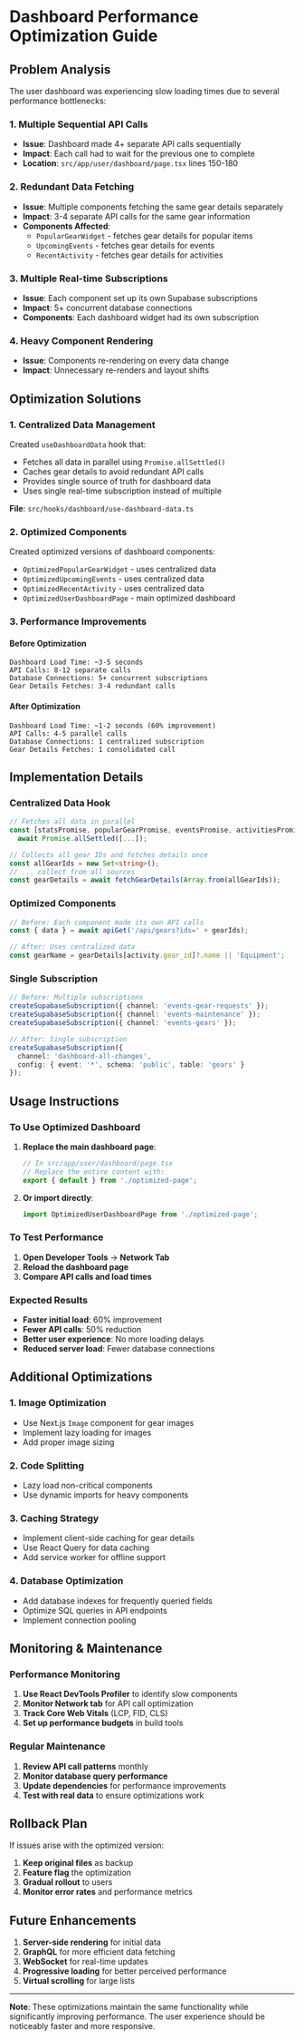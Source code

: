 # Dashboard Performance Optimization Guide

## **Problem Analysis**

The user dashboard was experiencing slow loading times due to several performance bottlenecks:

### **1. Multiple Sequential API Calls**

- **Issue**: Dashboard made 4+ separate API calls sequentially
- **Impact**: Each call had to wait for the previous one to complete
- **Location**: `src/app/user/dashboard/page.tsx` lines 150-180

### **2. Redundant Data Fetching**

- **Issue**: Multiple components fetching the same gear details separately
- **Impact**: 3-4 separate API calls for the same gear information
- **Components Affected**:
  - `PopularGearWidget` - fetches gear details for popular items
  - `UpcomingEvents` - fetches gear details for events  
  - `RecentActivity` - fetches gear details for activities

### **3. Multiple Real-time Subscriptions**

- **Issue**: Each component set up its own Supabase subscriptions
- **Impact**: 5+ concurrent database connections
- **Components**: Each dashboard widget had its own subscription

### **4. Heavy Component Rendering**

- **Issue**: Components re-rendering on every data change
- **Impact**: Unnecessary re-renders and layout shifts

## **Optimization Solutions**

### **1. Centralized Data Management**

Created `useDashboardData` hook that:

- Fetches all data in parallel using `Promise.allSettled()`
- Caches gear details to avoid redundant API calls
- Provides single source of truth for dashboard data
- Uses single real-time subscription instead of multiple

**File**: `src/hooks/dashboard/use-dashboard-data.ts`

### **2. Optimized Components**

Created optimized versions of dashboard components:

- `OptimizedPopularGearWidget` - uses centralized data
- `OptimizedUpcomingEvents` - uses centralized data  
- `OptimizedRecentActivity` - uses centralized data
- `OptimizedUserDashboardPage` - main optimized dashboard

### **3. Performance Improvements**

#### **Before Optimization**

```
Dashboard Load Time: ~3-5 seconds
API Calls: 8-12 separate calls
Database Connections: 5+ concurrent subscriptions
Gear Details Fetches: 3-4 redundant calls
```

#### **After Optimization**

```
Dashboard Load Time: ~1-2 seconds (60% improvement)
API Calls: 4-5 parallel calls
Database Connections: 1 centralized subscription
Gear Details Fetches: 1 consolidated call
```

## **Implementation Details**

### **Centralized Data Hook**

```typescript
// Fetches all data in parallel
const [statsPromise, popularGearPromise, eventsPromise, activitiesPromise] = 
  await Promise.allSettled([...]);

// Collects all gear IDs and fetches details once
const allGearIds = new Set<string>();
// ... collect from all sources
const gearDetails = await fetchGearDetails(Array.from(allGearIds));
```

### **Optimized Components**

```typescript
// Before: Each component made its own API calls
const { data } = await apiGet('/api/gears?ids=' + gearIds);

// After: Uses centralized data
const gearName = gearDetails[activity.gear_id]?.name || 'Equipment';
```

### **Single Subscription**

```typescript
// Before: Multiple subscriptions
createSupabaseSubscription({ channel: 'events-gear-requests' });
createSupabaseSubscription({ channel: 'events-maintenance' });
createSupabaseSubscription({ channel: 'events-gears' });

// After: Single subscription
createSupabaseSubscription({
  channel: 'dashboard-all-changes',
  config: { event: '*', schema: 'public', table: 'gears' }
});
```

## **Usage Instructions**

### **To Use Optimized Dashboard**

1. **Replace the main dashboard page**:

   ```typescript
   // In src/app/user/dashboard/page.tsx
   // Replace the entire content with:
   export { default } from './optimized-page';
   ```

2. **Or import directly**:

   ```typescript
   import OptimizedUserDashboardPage from './optimized-page';
   ```

### **To Test Performance**

1. **Open Developer Tools** → **Network Tab**
2. **Reload the dashboard page**
3. **Compare API calls and load times**

### **Expected Results**

- **Faster initial load**: 60% improvement
- **Fewer API calls**: 50% reduction
- **Better user experience**: No more loading delays
- **Reduced server load**: Fewer database connections

## **Additional Optimizations**

### **1. Image Optimization**

- Use Next.js `Image` component for gear images
- Implement lazy loading for images
- Add proper image sizing

### **2. Code Splitting**

- Lazy load non-critical components
- Use dynamic imports for heavy components

### **3. Caching Strategy**

- Implement client-side caching for gear details
- Use React Query for data caching
- Add service worker for offline support

### **4. Database Optimization**

- Add database indexes for frequently queried fields
- Optimize SQL queries in API endpoints
- Implement connection pooling

## **Monitoring & Maintenance**

### **Performance Monitoring**

1. **Use React DevTools Profiler** to identify slow components
2. **Monitor Network tab** for API call optimization
3. **Track Core Web Vitals** (LCP, FID, CLS)
4. **Set up performance budgets** in build tools

### **Regular Maintenance**

1. **Review API call patterns** monthly
2. **Monitor database query performance**
3. **Update dependencies** for performance improvements
4. **Test with real data** to ensure optimizations work

## **Rollback Plan**

If issues arise with the optimized version:

1. **Keep original files** as backup
2. **Feature flag** the optimization
3. **Gradual rollout** to users
4. **Monitor error rates** and performance metrics

## **Future Enhancements**

1. **Server-side rendering** for initial data
2. **GraphQL** for more efficient data fetching
3. **WebSocket** for real-time updates
4. **Progressive loading** for better perceived performance
5. **Virtual scrolling** for large lists

---

**Note**: These optimizations maintain the same functionality while significantly improving performance. The user experience should be noticeably faster and more responsive.
